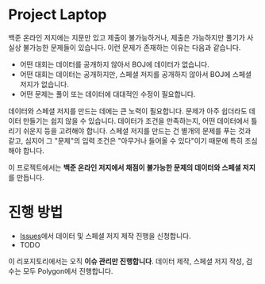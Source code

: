 # Project Laptop

백준 온라인 저지에는 지문만 있고 제출이 불가능하거나, 제출은 가능하지만 풀기가 사실상 불가능한 문제들이 있습니다. 이런 문제가 존재하는 이유는 다음과 같습니다.

* 어떤 대회는 데이터를 공개하지 않아서 BOJ에 데이터가 없습니다.
* 어떤 대회는 데이터는 공개하지만, 스페셜 저지를 공개하지 않아서 BOJ에 스페셜 저지가 없습니다.
* 어떤 문제는 풀이 또는 데이터에 대대적인 수정이 필요합니다.

데이터와 스페셜 저지를 만드는 데에는 큰 노력이 필요합니다. 문제가 아주 쉽더라도 데이터 만들기는 쉽지 않을 수 있습니다. 데이터가 조건을 만족하는지, 어떤 데이터에서 틀리기 쉬운지 등을 고려해야 합니다. 스페셜 저지를 만드는 건 별개의 문제를 푸는 것과 같고, 심지어 그 "문제"의 입력 조건은 "아무거나 들어올 수 있다"이기 때문에 특히 조심해야 합니다.

이 프로젝트에서는 **백준 온라인 저지에서 채점이 불가능한 문제의 데이터와 스페셜 저지**를 만듭니다.

# 진행 방법

* [Issues](https://github.com/jh05013/project-laptop/issues)에서 데이터 및 스페셜 저지 제작 진행을 신청합니다.
* TODO

이 리포지토리에서는 오직 **이슈 관리만 진행합니다**. 데이터 제작, 스페셜 저지 작성, 검수는 모두 Polygon에서 진행합니다.
